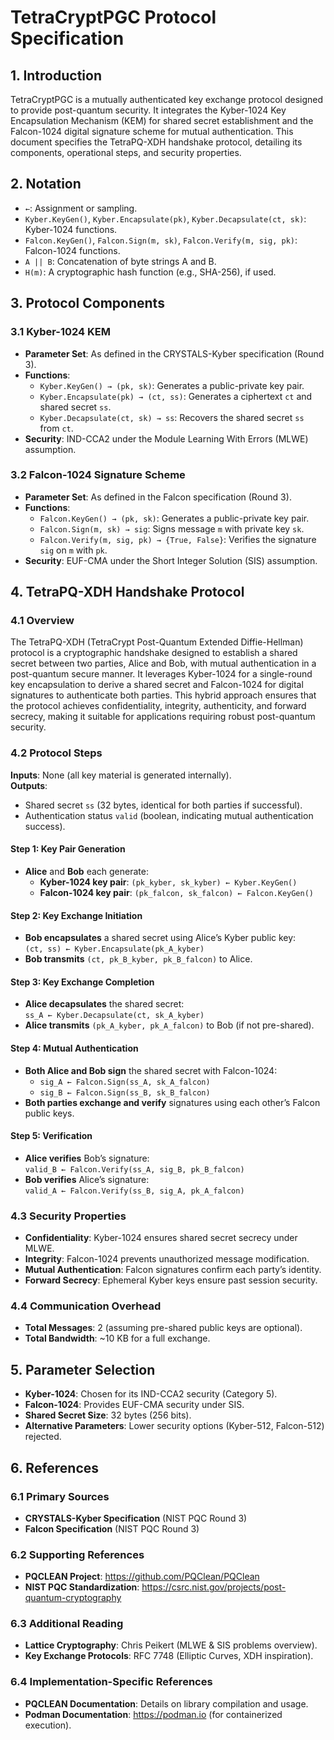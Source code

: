 # TetraCryptPGC Protocol Specification

## 1. Introduction
TetraCryptPGC is a mutually authenticated key exchange protocol designed to provide post-quantum security. It integrates the Kyber-1024 Key Encapsulation Mechanism (KEM) for shared secret establishment and the Falcon-1024 digital signature scheme for mutual authentication. This document specifies the TetraPQ-XDH handshake protocol, detailing its components, operational steps, and security properties.

## 2. Notation
- `←`: Assignment or sampling.
- `Kyber.KeyGen()`, `Kyber.Encapsulate(pk)`, `Kyber.Decapsulate(ct, sk)`: Kyber-1024 functions.
- `Falcon.KeyGen()`, `Falcon.Sign(m, sk)`, `Falcon.Verify(m, sig, pk)`: Falcon-1024 functions.
- `A || B`: Concatenation of byte strings A and B.
- `H(m)`: A cryptographic hash function (e.g., SHA-256), if used.

## 3. Protocol Components
### 3.1 Kyber-1024 KEM
- **Parameter Set**: As defined in the CRYSTALS-Kyber specification (Round 3).
- **Functions**:
  - `Kyber.KeyGen() → (pk, sk)`: Generates a public-private key pair.
  - `Kyber.Encapsulate(pk) → (ct, ss)`: Generates a ciphertext `ct` and shared secret `ss`.
  - `Kyber.Decapsulate(ct, sk) → ss`: Recovers the shared secret `ss` from `ct`.
- **Security**: IND-CCA2 under the Module Learning With Errors (MLWE) assumption.

### 3.2 Falcon-1024 Signature Scheme
- **Parameter Set**: As defined in the Falcon specification (Round 3).
- **Functions**:
  - `Falcon.KeyGen() → (pk, sk)`: Generates a public-private key pair.
  - `Falcon.Sign(m, sk) → sig`: Signs message `m` with private key `sk`.
  - `Falcon.Verify(m, sig, pk) → {True, False}`: Verifies the signature `sig` on `m` with `pk`.
- **Security**: EUF-CMA under the Short Integer Solution (SIS) assumption.

## 4. TetraPQ-XDH Handshake Protocol

### 4.1 Overview
The TetraPQ-XDH (TetraCrypt Post-Quantum Extended Diffie-Hellman) protocol is a cryptographic handshake designed to establish a shared secret between two parties, Alice and Bob, with mutual authentication in a post-quantum secure manner. It leverages Kyber-1024 for a single-round key encapsulation to derive a shared secret and Falcon-1024 for digital signatures to authenticate both parties. This hybrid approach ensures that the protocol achieves confidentiality, integrity, authenticity, and forward secrecy, making it suitable for applications requiring robust post-quantum security.

### 4.2 Protocol Steps
**Inputs**: None (all key material is generated internally).  
**Outputs**:
- Shared secret `ss` (32 bytes, identical for both parties if successful).
- Authentication status `valid` (boolean, indicating mutual authentication success).

#### Step 1: Key Pair Generation
- **Alice** and **Bob** each generate:
  - **Kyber-1024 key pair**: `(pk_kyber, sk_kyber) ← Kyber.KeyGen()`
  - **Falcon-1024 key pair**: `(pk_falcon, sk_falcon) ← Falcon.KeyGen()`

#### Step 2: Key Exchange Initiation
- **Bob encapsulates** a shared secret using Alice’s Kyber public key:  
  `(ct, ss) ← Kyber.Encapsulate(pk_A_kyber)`
- **Bob transmits** `(ct, pk_B_kyber, pk_B_falcon)` to Alice.

#### Step 3: Key Exchange Completion
- **Alice decapsulates** the shared secret:  
  `ss_A ← Kyber.Decapsulate(ct, sk_A_kyber)`
- **Alice transmits** `(pk_A_kyber, pk_A_falcon)` to Bob (if not pre-shared).

#### Step 4: Mutual Authentication
- **Both Alice and Bob sign** the shared secret with Falcon-1024:
  - `sig_A ← Falcon.Sign(ss_A, sk_A_falcon)`  
  - `sig_B ← Falcon.Sign(ss_B, sk_B_falcon)`
- **Both parties exchange and verify** signatures using each other’s Falcon public keys.

#### Step 5: Verification
- **Alice verifies** Bob’s signature:  
  `valid_B ← Falcon.Verify(ss_A, sig_B, pk_B_falcon)`
- **Bob verifies** Alice’s signature:  
  `valid_A ← Falcon.Verify(ss_B, sig_A, pk_A_falcon)`

### 4.3 Security Properties
- **Confidentiality**: Kyber-1024 ensures shared secret secrecy under MLWE.
- **Integrity**: Falcon-1024 prevents unauthorized message modification.
- **Mutual Authentication**: Falcon signatures confirm each party’s identity.
- **Forward Secrecy**: Ephemeral Kyber keys ensure past session security.

### 4.4 Communication Overhead
- **Total Messages**: 2 (assuming pre-shared public keys are optional).
- **Total Bandwidth**: ~10 KB for a full exchange.

## 5. Parameter Selection
- **Kyber-1024**: Chosen for its IND-CCA2 security (Category 5).
- **Falcon-1024**: Provides EUF-CMA security under SIS.
- **Shared Secret Size**: 32 bytes (256 bits).
- **Alternative Parameters**: Lower security options (Kyber-512, Falcon-512) rejected.

## 6. References

### 6.1 Primary Sources
- **CRYSTALS-Kyber Specification** (NIST PQC Round 3)
- **Falcon Specification** (NIST PQC Round 3)

### 6.2 Supporting References
- **PQCLEAN Project**: https://github.com/PQClean/PQClean
- **NIST PQC Standardization**: https://csrc.nist.gov/projects/post-quantum-cryptography

### 6.3 Additional Reading
- **Lattice Cryptography**: Chris Peikert (MLWE & SIS problems overview).
- **Key Exchange Protocols**: RFC 7748 (Elliptic Curves, XDH inspiration).

### 6.4 Implementation-Specific References
- **PQCLEAN Documentation**: Details on library compilation and usage.
- **Podman Documentation**: https://podman.io (for containerized execution).

